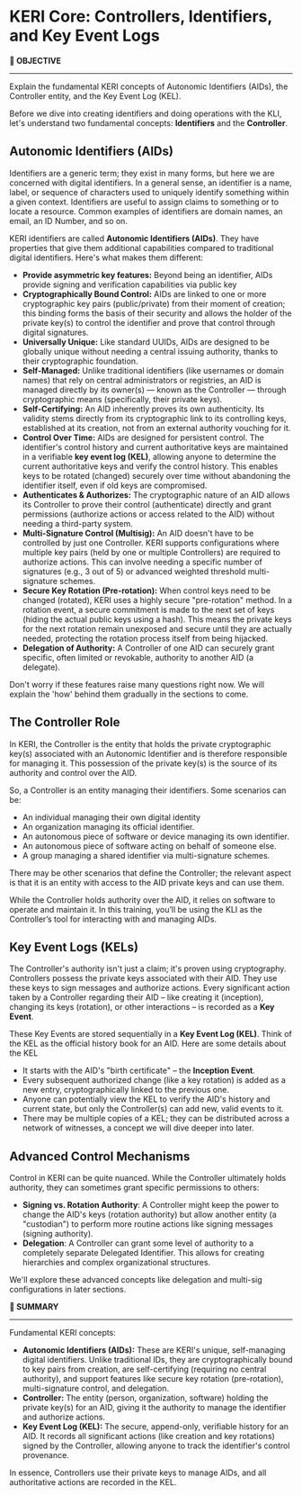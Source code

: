 # KERI Core: Controllers, Identifiers, and Key Event Logs

<div class="alert alert-prymary">
  <b>🎯 OBJECTIVE</b><hr>
Explain the fundamental KERI concepts of Autonomic Identifiers (AIDs), the Controller entity, and the Key Event Log (KEL).
</div>

Before we dive into creating identifiers and doing operations with the KLI, let's understand two fundamental concepts: **Identifiers** and the **Controller**.

## Autonomic Identifiers (AIDs)

Identifiers are a generic term; they exist in many forms, but here we are concerned with digital identifiers. In a general sense, an identifier is a name, label, or sequence of characters used to uniquely identify something within a given context. Identifiers are useful to assign claims to something or to locate a resource. Common examples of identifiers are domain names, an email, an ID Number, and so on. 

KERI identifiers are called **Autonomic Identifiers (AIDs)**. They have properties that give them additional capabilities compared to traditional digital identifiers. Here's what makes them different:
- **Provide asymmetric key features:** Beyond being an identifier, AIDs provide signing and verification capabilities via public key
- **Cryptographically Bound Control:** AIDs are linked to one or more cryptographic key pairs (public/private) from their moment of creation; this binding forms the basis of their security and allows the holder of the private key(s) to control the identifier and prove that control through digital signatures.
- **Universally Unique:** Like standard UUIDs, AIDs are designed to be globally unique without needing a central issuing authority, thanks to their cryptographic foundation.  
- **Self-Managed:** Unlike traditional identifiers (like usernames or domain names) that rely on central administrators or registries, an AID is managed directly by its owner(s) — known as the Controller — through cryptographic means (specifically, their private keys). 
- **Self-Certifying:** An AID inherently proves its own authenticity. Its validity stems directly from its cryptographic link to its controlling keys, established at its creation, not from an external authority vouching for it.
- **Control Over Time:** AIDs are designed for persistent control. The identifier's control history and current authoritative keys are maintained in a verifiable **key event log (KEL)**, allowing anyone to determine the current authoritative keys and verify the control history. This enables keys to be rotated (changed) securely over time without abandoning the identifier itself, even if old keys are compromised.
- **Authenticates & Authorizes:** The cryptographic nature of an AID allows its Controller to prove their control (authenticate) directly and grant permissions (authorize actions or access related to the AID) without needing a third-party system.
- **Multi-Signature Control (Multisig):** An AID doesn't have to be controlled by just one Controller. KERI supports configurations where multiple key pairs (held by one or multiple Controllers) are required to authorize actions. This can involve needing a specific number of signatures (e.g., 3 out of 5) or advanced weighted threshold multi-signature schemes.   
- **Secure Key Rotation (Pre-rotation):** When control keys need to be changed (rotated), KERI uses a highly secure "pre-rotation" method. In a rotation event, a secure commitment is made to the next set of keys (hiding the actual public keys using a hash). This means the private keys for the next rotation remain unexposed and secure until they are actually needed, protecting the rotation process itself from being hijacked.   
- **Delegation of Authority:** A Controller of one AID can securely grant specific, often limited or revokable, authority to another AID (a delegate).

Don't worry if these features raise many questions right now. We will explain the 'how' behind them gradually in the sections to come.

## The Controller Role

In KERI, the Controller is the entity that holds the private cryptographic key(s) associated with an Autonomic Identifier and is therefore responsible for managing it. This possession of the private key(s) is the source of its authority and control over the AID.  

So, a Controller is an entity managing their identifiers. Some scenarios can be:
- An individual managing their own digital identity
- An organization managing its official identifier.
- An autonomous piece of software or device managing its own identifier.
- An autonomous piece of software acting on behalf of someone else.   
- A group managing a shared identifier via multi-signature schemes.

There may be other scenarios that define the Controller; the relevant aspect is that it is an entity with access to the AID private keys and can use them.

While the Controller holds authority over the AID, it relies on software to operate and maintain it. In this training, you’ll be using the KLI as the Controller’s tool for interacting with and managing AIDs.

## Key Event Logs (KELs)

The Controller's authority isn't just a claim; it's proven using cryptography. Controllers possess the private keys associated with their AID. They use these keys to sign messages and authorize actions. Every significant action taken by a Controller regarding their AID – like creating it (inception), changing its keys (rotation), or other interactions – is recorded as a **Key Event**.

These Key Events are stored sequentially in a **Key Event Log (KEL)**. Think of the KEL as the official history book for an AID. Here are some details about the KEL

* It starts with the AID's "birth certificate" – the **Inception Event**.
* Every subsequent authorized change (like a key rotation) is added as a new entry, cryptographically linked to the previous one.
* Anyone can potentially view the KEL to verify the AID's history and current state, but only the Controller(s) can add new, valid events to it.
* There may be multiple copies of a KEL; they can be distributed across a network of witnesses, a concept we will dive deeper into later.

## Advanced Control Mechanisms

Control in KERI can be quite nuanced. While the Controller ultimately holds authority, they can sometimes grant specific permissions to others:

* **Signing vs. Rotation Authority**: A Controller might keep the power to change the AID's keys (rotation authority) but allow another entity (a "custodian") to perform more routine actions like signing messages (signing authority).
* **Delegation**: A Controller can grant some level of authority to a completely separate Delegated Identifier. This allows for creating hierarchies and complex organizational structures.

We'll explore these advanced concepts like delegation and multi-sig configurations in later sections.

<div class="alert alert-prymary">
  <b>📝 SUMMARY</b><hr>
<p>Fundamental KERI concepts:</p>
<ul>
    <li><strong>Autonomic Identifiers (AIDs):</strong> These are KERI's unique, self-managing digital identifiers. Unlike traditional IDs, they are cryptographically bound to key pairs from creation, are self-certifying (requiring no central authority), and support features like secure key rotation (pre-rotation), multi-signature control, and delegation.</li>
    <li><strong>Controller:</strong> The entity (person, organization, software) holding the private key(s) for an AID, giving it the authority to manage the identifier and authorize actions.</li>
    <li><strong>Key Event Log (KEL):</strong> The secure, append-only, verifiable history for an AID. It records all significant actions (like creation and key rotations) signed by the Controller, allowing anyone to track the identifier's control provenance.</li>
</ul>
<p>In essence, Controllers use their private keys to manage AIDs, and all authoritative actions are recorded in the KEL.</p>
</div>


```python

```
